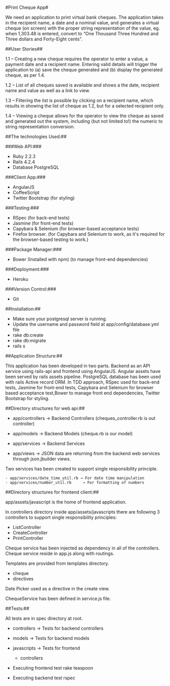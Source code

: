 #Print Cheque App#

We need an application to print virtual bank cheques. The application takes in the recipient name, a date and a nominal value, and generates a virtual cheque (on screen) with the proper string representation of the value, eg. when 1,303.48 is entered, convert to “One Thousand Three Hundred and Three dollars and Forty-Eight cents”.


##User Stories##

1.1 – Creating a new cheque requires the operator to enter a value, a payment date and a recipient name. Entering valid details will trigger the application to (a) save the cheque generated and (b) display the generated cheque, as per 1.4.

1.2 – List of all cheques saved is available and shows a the date, recipient name and value as well as a link to view.

1.3 – Filtering the list is possible by clicking on a recipient name, which results in showing the list of cheque as 1.2, but for a selected recipient only.

1.4 – Viewing a cheque allows for the operator to view the cheque as saved and generated out the system, including (but not limited to!) the numeric to string representation conversion.


##The technologies Used:##

###Web API:###

- Ruby 2.2.3
- Rails 4.2.4
- Database PostgreSQL

###Client App:###

- AngularJS
- CoffeeScript
- Twitter Bootstrap (for styling)

###Testing:###

- RSpec (for back-end tests)
- Jasmine (for front-end tests)
- Capybara & Selenium (for browser-based acceptance tests)
- Firefox browser. (for Capybara and Selenium to work, as it's required for the browser-based testing to work.)

###Package Manager:###
- Bower (Installed with npm) (to manage front-end dependencies)

###Deployment:###
- Heroku

###Version Control:###
- Git


##Installation:##

- Make sure your postgresql server is running.
- Update the username and password field at app/config/database.yml file
- rake db:create 
- rake db:migrate
- rails s


##Application Structure:##

This application has been developed in two parts. Backend as an API service using rails-api and frontend using AngularJS. Angular assets have been served by rails assets pipeline. PostgreSQL database has been used with rails Active record ORM. In TDD approach, RSpec used for back-end tests, Jasmine for front-end tests, Capybara and Selenium for browser based acceptance test,Bower to manage front end dependencies, Twitter Bootstrap for styling.


##Directory structures for web api:##

- app/controllers → Backend Controllers (cheques_controller.rb is out controller)

- app/models      → Backend Models (cheque.rb is our model)

- app/services     → Backend Services

- app/views         → JSON data are returning from the backend web services through json.jbuilder views.

Two services has been created to support single responsibility principle.

    - app/services/date_time_util.rb → For date time manipulation
    - app/services/number_util.rb     → For formatting of numbers
 
 
##Directory structures for frontend client:##

app/assets/javascript is the home of frontend application.

In controllers directory inside app/assets/javascripts there are following 3 controllers to support single responsibility principles:
- ListController
- CreateController
- PrintController

    
Cheque service has been injected as dependency in all of the controllers. Cheque service reside in app.js along with routings.

Templates are provided from templates directory.

- cheque
- directives

Date Picker used as a directive in the create view.

ChequeService has been defined in service.js file.

##Tests:##

All tests are in spec directory at root.
- controllers   → Tests for backend controllers
- models            → Tests for backend models 
- javascripts   →  Tests for frontend
   - controllers

- Executing frontend test       rake teaspoon
- Executing backend test     rspec

